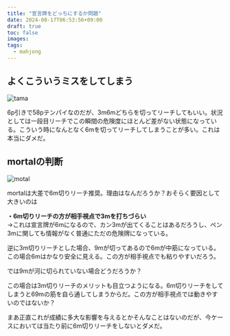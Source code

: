 ```yaml
---
title: "宣言牌をどっちにするか問題"
date: 2024-08-17T06:53:56+09:00
draft: true
toc: false
images:
tags:
  - mahjong
---
```


## よくこういうミスをしてしまう

![tama](/images/tama1.png)

6p引きで58pテンパイなのだが、3m6mどちらを切ってリーチしてもいい。状況としては一段目リーチでこの瞬間の危険度にほとんど差がない状態になっている。こういう時になんとなく6mを切ってリーチしてしまうことが多い。これは本当にダメだ。


## mortalの判断

![motal](/images/mortal4.png)

mortalは大差で6m切りリーチ推奨。理由はなんだろうか？おそらく要因として大きいのは

**・6m切りリーチの方が相手視点で3mを打ちづらい**  
→これは宣言牌が6mになるので、カン3mが出てくることはあるだろうし、ペン3mに関しても情報がなく普通にただの危険牌になっている。

逆に3m切りリーチとした場合、9mが切ってあるので6mが中筋になっている。この場合6mはかなり安全に見える。この方が相手視点でも粘りやすいだろう。

では9mが河に切られていない場合どうだろうか？

この場合は3m切りリーチのメリットも目立つようになる。6m切りリーチをしてしまうと69mの筋を自ら通してしまうからだ。この方が相手視点では動きやすいのではないか？

まあ正直これが成績に多大な影響を与えるとかそんなことはないのだが、今ケースにおいては当たり前に6m切りリーチをしないとダメだ。